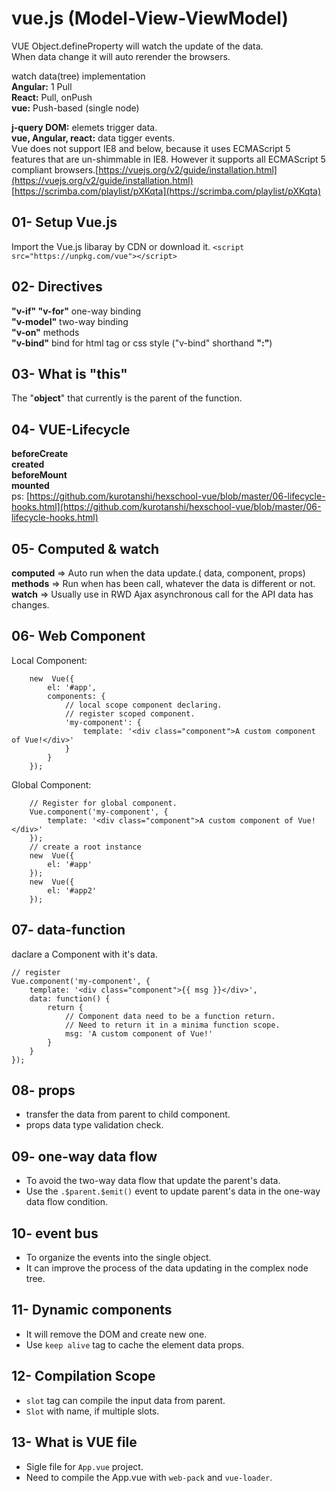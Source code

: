 

# **vue.js (Model-View-ViewModel)**

VUE Object.defineProperty will watch the update of the data.  
When data change it will auto rerender the browsers.

watch data(tree) implementation  
**Angular:** 1 Pull  
**React:** Pull, onPush  
**vue:** Push-based (single node)

**j-query DOM:** elemets trigger data.  
**vue, Angular, react:** data tigger events.  
Vue does not support IE8 and below, because it uses ECMAScript 5 features that are un-shimmable in IE8. However it supports all ECMAScript 5 compliant browsers.[https://vuejs.org/v2/guide/installation.html](https://vuejs.org/v2/guide/installation.html)  [https://scrimba.com/playlist/pXKqta](https://scrimba.com/playlist/pXKqta)

## 01- Setup Vue.js
Import the Vue.js libaray by CDN or download it.
``<script src="https://unpkg.com/vue"></script>``

## 02- Directives
**"v-if" "v-for"** one-way binding  
**"v-model"** two-way binding  
**"v-on"** methods  
**"v-bind"** bind for html tag or css style ("v-bind" shorthand **":"**)

## 03- What is "this"
The "**object**" that currently is the parent of the function.

## 04- VUE-Lifecycle
**beforeCreate  
created  
beforeMount  
mounted**  
ps:  [https://github.com/kurotanshi/hexschool-vue/blob/master/06-lifecycle-hooks.html](https://github.com/kurotanshi/hexschool-vue/blob/master/06-lifecycle-hooks.html)

## 05- Computed & watch
**computed** => Auto run when the data update.( data, component, props)  
**methods** => Run when has been call, whatever the data is different or not.  
**watch** => Usually use in RWD Ajax asynchronous call for the API data has changes.

## 06- Web Component
Local Component:
```
	new  Vue({
		el: '#app',
		components: {
			// local scope component declaring.
			// register scoped component.
			'my-component': {
				template: '<div class="component">A custom component of Vue!</div>'
			}
		}
	});
```
Global Component:
```
	// Register for global component.
	Vue.component('my-component', {
		template: '<div class="component">A custom component of Vue!</div>'
	});
	// create a root instance
	new  Vue({
		el: '#app'
	});
	new  Vue({
		el: '#app2'
	});
```

## 07- data-function
daclare a Component with it's data.
```
// register
Vue.component('my-component', {
	template: '<div class="component">{{ msg }}</div>',
	data: function() {
		return {
			// Component data need to be a function return.
			// Need to return it in a minima function scope.
			msg: 'A custom component of Vue!'
		}
	}
});
```

## 08- props
 - transfer the data from parent to child component.
 - props data type validation check.

## 09- one-way data flow
 - To avoid the two-way data flow that update the parent's data.
 - Use the `.$parent.$emit()` event to update parent's data in the one-way data flow condition.

## 10- event bus
 - To organize the events into the single object.
 - It can improve the process of the data updating in the complex node tree.

## 11- Dynamic components
 - It will remove the DOM and create new one.
 - Use `keep alive` tag to cache the element data props.

## 12- Compilation Scope
 - `slot` tag can compile the input data from parent.
 - `Slot` with name, if multiple slots.

## 13- What is VUE file
 - Sigle file for `App.vue` project.
 - Need to compile the App.vue with `web-pack` and `vue-loader`.
